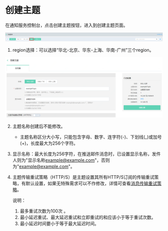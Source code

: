 # 创建主题

在通知服务控制台，点击创建主题按钮，进入到创建主题页面。

![创建](../../../../../image/Internet-Middleware/Notification-Service/创建主题1.png)

1. region选择：可以选择“华北-北京、华东-上海、华南-广州”三个region。

![创建](../../../../../image/Internet-Middleware/Notification-Service/创建主题2.png)

2. 主题名称创建后不能修改。

   - 主题名称区分大小写，只能包含字母、数字、连字符(-)、下划线(_)或加号 (+)，长度最大为256个字符。

3. 显示名称：最大长度为256字符，在推送邮件消息时，已设置显示名称，发件人则为"显示名称<example@example.com>"，否则为"<example@example.com>"。

4. 主题传输重试策略（HTTP/S）是主题设置其所有HTTP/S订阅的传输重试策略，有默认设置，如果无特殊需求可以不作修改，详情可查看[消息传输重试策略](../Message-Management/Reties-Policies.md)。

   说明：

   1. 最多重试次数为100次 。
   2. 最小延迟重试、最大延迟重试和立即重试的和应该小于等于重试次数。
   3. 最小延迟时间要小于等于最大延迟时间。
